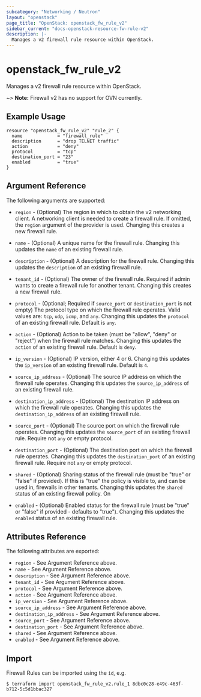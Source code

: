```yaml
---
subcategory: "Networking / Neutron"
layout: "openstack"
page_title: "OpenStack: openstack_fw_rule_v2"
sidebar_current: "docs-openstack-resource-fw-rule-v2"
description: |-
  Manages a v2 firewall rule resource within OpenStack.
---
```


# openstack\_fw\_rule\_v2

Manages a v2 firewall rule resource within OpenStack.

~> **Note:** Firewall v2 has no support for OVN currently.

## Example Usage

```hcl
resource "openstack_fw_rule_v2" "rule_2" {
  name             = "firewall_rule"
  description      = "drop TELNET traffic"
  action           = "deny"
  protocol         = "tcp"
  destination_port = "23"
  enabled          = "true"
}
```

## Argument Reference

The following arguments are supported:

* `region` - (Optional) The region in which to obtain the v2 networking client.
    A networking client is needed to create a firewall rule. If omitted, the
    `region` argument of the provider is used. Changing this creates a new
    firewall rule.

* `name` - (Optional) A unique name for the firewall rule. Changing this
    updates the `name` of an existing firewall rule.

* `description` - (Optional) A description for the firewall rule. Changing this
    updates the `description` of an existing firewall rule.

* `tenant_id` - (Optional) The owner of the firewall rule. Required if admin
    wants to create a firewall rule for another tenant. Changing this creates a
    new firewall rule.

* `protocol` - (Optional; Required if `source_port` or `destination_port` is not
    empty) The protocol type on which the firewall rule operates.
    Valid values are: `tcp`, `udp`, `icmp`, and `any`. Changing this updates the
    `protocol` of an existing firewall rule. Default is `any`.

* `action` - (Optional) Action to be taken (must be "allow", "deny" or "reject")
    when the firewall rule matches. Changing this updates the `action` of an
    existing firewall rule. Default is `deny`.

* `ip_version` - (Optional) IP version, either 4 or 6. Changing this
    updates the `ip_version` of an existing firewall rule. Default is `4`.

* `source_ip_address` - (Optional) The source IP address on which the firewall
    rule operates. Changing this updates the `source_ip_address` of an existing
    firewall rule.

* `destination_ip_address` - (Optional) The destination IP address on which the
    firewall rule operates. Changing this updates the `destination_ip_address`
    of an existing firewall rule.

* `source_port` - (Optional) The source port on which the firewall
    rule operates. Changing this updates the `source_port` of an existing
    firewall rule. Require not `any` or empty protocol.

* `destination_port` - (Optional) The destination port on which the firewall
    rule operates. Changing this updates the `destination_port` of an existing
    firewall rule. Require not `any` or empty protocol.

* `shared` - (Optional) Sharing status of the firewall rule (must be "true"
    or "false" if provided). If this is "true" the policy is visible to, and
    can be used in, firewalls in other tenants. Changing this updates the
    `shared` status of an existing firewall policy. On

* `enabled` - (Optional) Enabled status for the firewall rule (must be "true"
    or "false" if provided - defaults to "true"). Changing this updates the
    `enabled` status of an existing firewall rule.

## Attributes Reference

The following attributes are exported:

* `region` - See Argument Reference above.
* `name` - See Argument Reference above.
* `description` - See Argument Reference above.
* `tenant_id` - See Argument Reference above.
* `protocol` - See Argument Reference above.
* `action` - See Argument Reference above.
* `ip_version` - See Argument Reference above.
* `source_ip_address` - See Argument Reference above.
* `destination_ip_address` - See Argument Reference above.
* `source_port` - See Argument Reference above.
* `destination_port` - See Argument Reference above.
* `shared` - See Argument Reference above.
* `enabled` - See Argument Reference above.

## Import

Firewall Rules can be imported using the `id`, e.g.

```
$ terraform import openstack_fw_rule_v2.rule_1 8dbc0c28-e49c-463f-b712-5c5d1bbac327
```
